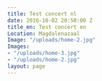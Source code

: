 ```yaml
---
title: Test concert nl
date: 2016-10-02 20:50:00 Z
title_en: Test concert en
Location: Magdalenazaal
Image: "/uploads/home-2.jpg"
Images:
- "/uploads/home-3.jpg"
- "/uploads/home-2.jpg"
layout: page
---
```


